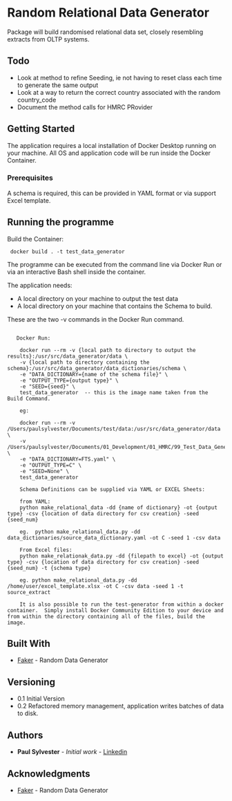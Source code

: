 # Random Relational Data Generator

Package will build randomised relational data set, closely resembling extracts from OLTP systems.

## Todo

* Look at method to refine Seeding, ie not having to reset class each time to generate the same output
* Look at a way to return the correct country associated with the random country_code
* Document the method calls for HMRC PRovider

## Getting Started

The application requires a local installation of Docker Desktop running on your machine.
All OS and application code will be run inside the Docker Container.

### Prerequisites

A schema is required, this can be provided in YAML format or via support Excel template.


## Running the programme

  Build the Container:

     docker build . -t test_data_generator

The programme can be executed from the command line via Docker Run or via an interactive Bash shell inside the container.

The application needs:

* A local directory on your machine to output the test data
* A local directory on your machine that contains the Schema to build.

These are the two -v commands in the Docker Run command.

```
    
   Docker Run:

    docker run --rm -v {local path to directory to output the results}:/usr/src/data_generator/data \
    -v {local path to directory containing the schema}:/usr/src/data_generator/data_dictionaries/schema \
    -e "DATA_DICTIONARY={name of the schema file}" \
    -e "OUTPUT_TYPE={output type}" \
    -e "SEED={seed}" \
    test_data_generator  -- this is the image name taken from the Build Command.  

    eg:

    docker run --rm -v /Users/paulsylvester/Documents/test/data:/usr/src/data_generator/data \
    -v /Users/paulsylvester/Documents/01_Development/01_HMRC/99_Test_Data_Generator/random_data_generator/data_dictionaries/schema:/usr/src/data_generator/data_dictionaries/schema \
    -e "DATA_DICTIONARY=FTS.yaml" \
    -e "OUTPUT_TYPE=C" \
    -e "SEED=None" \
    test_data_generator

    Schema Definitions can be supplied via YAML or EXCEL Sheets:

    from YAML:
    python make_relational_data -dd {name of dictionary} -ot {output type} -csv {location of data directory for csv creation} -seed {seed_num}

    eg.  python make_relational_data.py -dd data_dictionaries/source_data_dictionary.yaml -ot C -seed 1 -csv data

    From Excel files:
    python make_relationak_data.py -dd {filepath to excel} -ot {output type} -csv {location of data directory for csv creation} -seed {seed_num} -t {schema type}

    eg. python make_relational_data.py -dd /home/user/excel_template.xlsx -ot C -csv data -seed 1 -t source_extract

    It is also possible to run the test-generator from within a docker container.  Simply install Docker Community Edition to your device and from within the directory containing all of the files, build the image.

```


## Built With

* [Faker](https://faker.readthedocs.io/en/latest/index.html) - Random Data Generator


## Versioning

* 0.1 Initial Version
* 0.2 Refactored memory management, application writes batches of data to disk.

## Authors

* **Paul Sylvester** - *Initial work* - [Linkedin](https://www.linkedin.com/in/paul-sylvester-12150122/)


## Acknowledgments

* [Faker](https://faker.readthedocs.io/en/latest/index.html) - Random Data Generator
